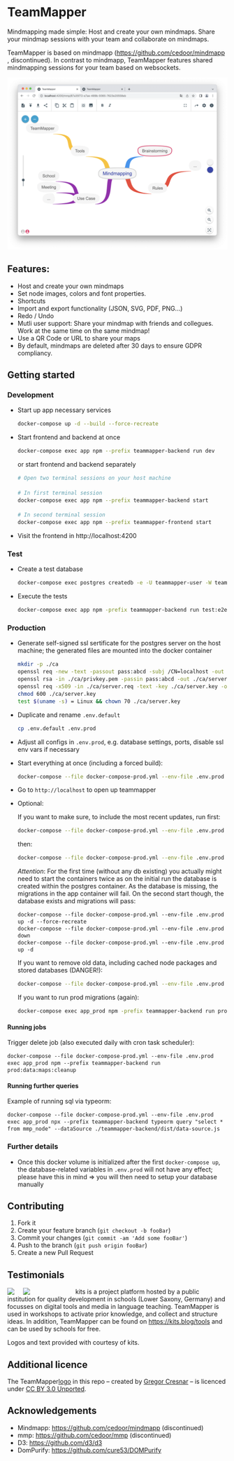 # TeamMapper

Mindmapping made simple: Host and create your own mindmaps. Share your mindmap sessions with your team and collaborate on mindmaps.

TeamMapper is based on mindmapp (https://github.com/cedoor/mindmapp , discontinued). In contrast to mindmapp, TeamMapper features shared mindmapping sessions for your team based on websockets.

![TeamMapper Screenshot](docs/teammapper-screenshot.png?raw=true "TeamMapper Screenshot with two users")

## Features:

-   Host and create your own mindmaps
-   Set node images, colors and font properties.
-   Shortcuts
-   Import and export functionality (JSON, SVG, PDF, PNG...)
-   Redo / Undo
-   Mutli user support: Share your mindmap with friends and collegues. Work at the same time on the same mindmap!
-   Use a QR Code or URL to share your maps
-   By default, mindmaps are deleted after 30 days to ensure GDPR compliancy.

## Getting started

### Development

-   Start up app necessary services

    ```bash
    docker-compose up -d --build --force-recreate
    ```

-   Start frontend and backend at once

    ```bash
    docker-compose exec app npm --prefix teammapper-backend run dev
    ```

    or start frontend and backend separately

    ```bash
    # Open two terminal sessions on your host machine

    # In first terminal session
    docker-compose exec app npm --prefix teammapper-backend start

    # In second terminal session
    docker-compose exec app npm --prefix teammapper-frontend start
    ```

-   Visit the frontend in http://localhost:4200

### Test

-   Create a test database

    ```bash
    docker-compose exec postgres createdb -e -U teammapper-user -W teammapper-backend-test
    ```

-   Execute the tests

    ```bash
    docker-compose exec app npm -prefix teammapper-backend run test:e2e
    ```

### Production

-   Generate self-signed ssl sertificate for the postgres server on the host machine; the generated files are mounted into the docker container

    ```bash
    mkdir -p ./ca
    openssl req -new -text -passout pass:abcd -subj /CN=localhost -out ./ca/server.req -keyout ./ca/privkey.pem
    openssl rsa -in ./ca/privkey.pem -passin pass:abcd -out ./ca/server.key
    openssl req -x509 -in ./ca/server.req -text -key ./ca/server.key -out ./ca/server.crt
    chmod 600 ./ca/server.key
    test $(uname -s) = Linux && chown 70 ./ca/server.key
    ```

-   Duplicate and rename `.env.default`

    ```bash
    cp .env.default .env.prod
    ```

-   Adjust all configs in `.env.prod`, e.g. database settings, ports, disable ssl env vars if necessary

-   Start everything at once (including a forced build):

    ```bash
    docker-compose --file docker-compose-prod.yml --env-file .env.prod up -d --build --force-recreate
    ```

-   Go to `http://localhost` to open up teammapper
- Optional:

    If you want to make sure, to include the most recent updates, run first:

    ```bash
    docker-compose --file docker-compose-prod.yml --env-file .env.prod build --no-cache
    ```

    then:

    ```bash
    docker-compose --file docker-compose-prod.yml --env-file .env.prod up -d --force-recreate
    ```

    *Attention*: For the first time (without any db existing) you actually might need to start the containers twice as on the initial run the database is created within the postgres container.
    As the database is missing, the migrations in the app container will fail. On the second start though, the database exists and migrations will pass:

    ```
    docker-compose --file docker-compose-prod.yml --env-file .env.prod up -d --force-recreate
    docker-compose --file docker-compose-prod.yml --env-file .env.prod down
    docker-compose --file docker-compose-prod.yml --env-file .env.prod up -d
    ```

    If you want to remove old data, including cached node packages and stored databases (DANGER!):

    ```bash
    docker-compose --file docker-compose-prod.yml --env-file .env.prod down -v
    ```
    
    If you want to run prod migrations (again):
    
    ```bash
    docker-compose exec app_prod npm -prefix teammapper-backend run prod:typeorm:migrate
    ```
#### Running jobs

Trigger delete job (also executed daily with cron task scheduler):

```
docker-compose --file docker-compose-prod.yml --env-file .env.prod exec app_prod npm --prefix teammapper-backend run prod:data:maps:cleanup
```

#### Running further queries

Example of running sql via typeorm:

```
docker-compose --file docker-compose-prod.yml --env-file .env.prod exec app_prod npx --prefix teammapper-backend typeorm query "select * from mmp_node" --dataSource ./teammapper-backend/dist/data-source.js
```

### Further details

-   Once this docker volume is initialized after the first `docker-compose up`, the database-related variables in `.env.prod` will not have any effect; please have this in mind => you will then need to setup your database manually

## Contributing

1. Fork it
2. Create your feature branch (`git checkout -b fooBar`)
3. Commit your changes (`git commit -am 'Add some fooBar'`)
4. Push to the branch (`git push origin fooBar`)
5. Create a new Pull Request

## Testimonials

<img src="https://www.nibis.de/img/nlq-medienbildung.png" align="left" style="margin-right:20px">
<img src="https://kits.blog/wp-content/uploads/2021/03/kits_logo.svg" width=100px align="left" style="margin-right:20px">

kits is a project platform hosted by a public institution for quality
development in schools (Lower Saxony, Germany) and focusses on digital tools
and media in language teaching. TeamMapper is used in workshops to activate
prior knowledge, and collect and structure ideas. In addition, TeamMapper can
be found on https://kits.blog/tools and can be used by schools for free.

Logos and text provided with courtesy of kits.

## Additional licence

The TeamMapper[logo](https://thenounproject.com/icon/188125/) in this repo – created by [Gregor Cresnar](https://thenounproject.com/grega.cresnar) – is licenced under [CC BY 3.0 Unported](https://creativecommons.org/licenses/by/3.0/).

## Acknowledgements

-   Mindmapp: https://github.com/cedoor/mindmapp (discontinued)
-   mmp: https://github.com/cedoor/mmp (discontinued)
-   D3: https://github.com/d3/d3
-   DomPurify: https://github.com/cure53/DOMPurify
